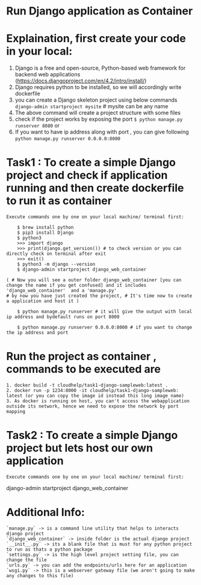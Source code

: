 # Run Django application as Container
# Explaination, first create your code in your local:
1. Django is a free and open-source, Python-based web framework for backend web applications
(https://docs.djangoproject.com/en/4.2/intro/install/)
2. Django requires python to be installed, so we will accordingly write dockerfile
3. you can create a Django skeleton project using below commands
    `django-admin startproject mysite` # mysite can be any name
4. The above command will create a project structure with some files
5. check if the project works by exposing the port 
    `$ python manage.py runserver 8080` or 
6. If you want to have ip address along with port , you can give following
    `python manage.py runserver 0.0.0.0:8000`

   
# Task1 : To create a simple Django project and check if application running  and then create dockerfile to run it as container
`Execute commands one by one on your local machine/ terminal first:`
```
    $ brew install python
    $ pip3 install Django 
    $ python3
    >>> import django
    >>> print(django.get_version()) # to check version or you can directly check on terminal after exit
    >>> exit()
    $ python3 -m django --version 
    $ django-admin startproject django_web_container 

( # Now you will see a outer folder django_web_container [you can change the name if you get confused] and it includes 'django_web_container'  and a 'manage.py'     
# by now you have just created the project, # It's time now to create a application and host it )

    $ python manage.py runserver # it will give the output with local ip address and bydefault runs on port 8000

    $ python manage.py runserver 0.0.0.0:8000 # if you want to change the ip address and port

```
# Run the project as container , commands to be executed are 
    1. docker build -t cloudhelp/task1-django-sampleweb:latest . 
    2. docker run -p 1234:8000 -it cloudhelp/task1-django-sampleweb: latest (or you can copy the image id instead this long image name)
    3. As docker is running on host, you can't access the webapplication outside its network, hence we need to expose the network by port mapping


# Task2 : To create a simple Django project but lets host our own application

`Execute commands one by one on your local machine/ terminal first:`

django-admin startproject django_web_container 




# Additional Info: 
```
`manage.py` -> is a command line utility that helps to interacts django project
`django_web_container` -> inside folder is the actual django project
`__init__.py` -> its a blank file that is must for any python project to run as thats a python package
`settings.py` -> is the high level project setting file, you can change the file
`urls.py` -> you can add the endpoints/urls here for an application
`wsgi.py` -> this is a webserver gateway file (we aren't going to make any changes to this file)
```

